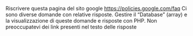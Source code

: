 Riscrivere questa pagina del sito google https://policies.google.com/faq
Ci sono diverse domande con relative risposte. Gestire il “Database” (array) e la visualizzazione di queste domande e risposte con PHP.
Non preoccupatevi dei link presenti nel testo delle risposte